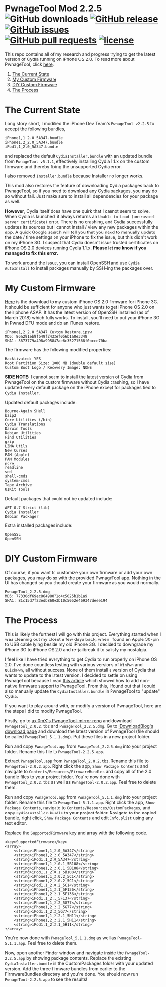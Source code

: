 PwnageTool Mod 2.2.5
<br>
![GitHub downloads](https://img.shields.io/github/downloads/george-lim/pwnagetool-mod-2.2.5/total.svg)
[![GitHub release](https://img.shields.io/github/release/george-lim/pwnagetool-mod-2.2.5.svg)](https://github.com/george-lim/pwnagetool-mod-2.2.5/releases)
[![GitHub issues](https://img.shields.io/github/issues/george-lim/pwnagetool-mod-2.2.5.svg)](https://github.com/george-lim/pwnagetool-mod-2.2.5/issues)
[![GitHub pull requests](https://img.shields.io/github/issues-pr/george-lim/pwnagetool-mod-2.2.5.svg)](https://github.com/george-lim/pwnagetool-mod-2.2.5/pulls)
[![license](https://img.shields.io/github/license/george-lim/pwnagetool-mod-2.2.5.svg)](https://github.com/george-lim/pwnagetool-mod-2.2.5/blob/master/LICENSE)
===============

This repo contains all of my research and progress trying to get the latest version of Cydia running on iPhone OS 2.0. To read more about PwnageTool, click [here](https://www.theiphonewiki.com/wiki/PwnageTool).

1. [The Current State](#the-current-state)
1. [My Custom Firmware](#my-custom-firmware)
1. [DIY Custom Firmware](#diy-custom-firmware)
1. [The Process](#the-process)

# The Current State
Long story short, I modified the iPhone Dev Team's `PwnageTool v2.2.5` to accept the following bundles,

```
iPhone1,1_2.0_5A347.bundle
iPhone1,2_2.0_5A347.bundle
iPod1,1_2.0_5A347.bundle
```

and replaced the default `CydiaInstaller.bundle` with an updated bundle from `PwnageTool v5.1.1`, effectively installing Cydia 1.1.x on the custom firmware and thereby fixing the unsupported Cydia error.

I also removed `Installer.bundle` because Installer no longer works.

This mod also restores the feature of downloading Cydia packages back to PwnageTool, so if you need to download any Cydia packages, you may do so without fail. Just make sure to install all dependencies for your package as well.

**However**, Cydia itself does have one quirk that I cannot seem to solve. When Cydia is launched, it always returns an `Unable to Load (untrusted server certificate)` error. There is no crashing, and Cydia successfully updates its sources but I cannot install / view any new packages within the app. A quick Google search will tell you that you need to manually update the date / time settings on your iPhone to fix the issue, but this didn't work on my iPhone 3G. I suspect that Cydia doesn't issue trusted certificates on iPhone OS 2.0 devices running Cydia 1.1.x. **Please let me know if you managed to fix this error.**

To work around the issue, you can install OpenSSH and use `Cydia AutoInstall` to install packages manually by SSH-ing the packages over.

# My Custom Firmware
[Here](https://github.com/george-lim/pwnagetool-mod-2.2.5/releases/download/v1.0/iPhone1.2_2.0_5A347_Custom_Restore.ipsw) is the download to my custom iPhone OS 2.0 firmware for iPhone 3G. It should be sufficient for anyone who just wants to get iPhone OS 2.0 on their phone ASAP. It has the latest version of OpenSSH installed (as of March 2018) which fully works. To install, you'll need to put your iPhone 3G in Pwned DFU mode and do an iTunes restore.

```
iPhone1,2_2.0_5A347_Custom_Restore.ipsw
MD5: 86a291eb9fb49f2432ef056b1a0e3348
SHA1: 3673779a498a995847ae6c35271568f0bcce70ba
```

The firmware has the following modified properties:
```
Hacktivated: YES
Root Partition Size: 1000 MB (double default size)
Custom Boot Logo / Recovery Image: NONE
```

**SIDE NOTE:** I cannot seem to install the latest version of Cydia from PwnageTool on the custom firmware without Cydia crashing, so I have updated every default package on the iPhone except for packages tied to `Cydia Installer`.

Updated default packages include:
```
Bourne-Again SHell
bzip2
Core Utilities (/bin)
Cydia Translations
Darwin Tools
Debian Utilities
Find Utilities
gzip
LZMA Utils
New Curses
PAM (Apple)
PAM Modules
pcre
readline
sed
shell-cmds
system-cmds
Tape Archive
UIKit Tools
```

Default packages that could not be updated include:
```
APT 0.7 Strict (lib)
Cydia Installer
Debian Packager
```

Extra installed packages include:
```
OpenSSL
OpenSSH
```

# DIY Custom Firmware
Of course, if you want to customize your own firmware or add your own packages, you may do so with the provided PwnageTool app. Nothing in the UI has changed so you should create your firmware as you would normally.

```
PwnageTool_2.2.5.dmg
MD5: 77330df69ec86498071c4c5025b1b1a9
SHA1: 81c15d7f23edb860e3b10c5052e469347deee194
```

# The Process
This is likely the furthest I will go with this project. Everything started when I was cleaning out my closet a few days back, when I found an Apple 30-pin to USB cable lying beside my old iPhone 3G. I decided to downgrade my iPhone 3G to iPhone OS 2.0 and re-jailbreak it to satisfy my nostalgia.

I feel like I have tried everything to get Cydia to run properly on iPhone OS 2.0. I've done countless testing with various versions of `WinPwn` and `QuickPwn`, all without success. None of them install a version of Cydia that wants to update to the latest version. I decided to settle on using PwnageTool because I read [this article](http://www.iclarified.com/13009/how-to-add-a-firmware-bundle-to-pwnagetool) which showed how to add non-native firmware support to PwnageTool. From this, I found out that I could also manually update the `CydiaInstaller.bundle` in PwnageTool to "update" Cydia.

If you want to play around with, or modify a version of PwnageTool, here are the steps I did to modify PwnageTool.

Firstly, go to [axi0mX's PwnageTool-mirror repo](https://github.com/axi0mX/PwnageTool-mirror) and download `PwnageTool_2.0.2.tbz` and `PwnageTool_2.2.5.dmg`. Go to [iDownloadBlog's download page](http://www.idownloadblog.com/download/) and download the latest version of PwnageTool (file should be called `PwnageTool_5.1.1.dmg`). Put these files in a new project folder.

Run and copy `PwnageTool.app` from `PwnageTool_2.2.5.dmg` into your project folder. Rename this file to `PwnageTool-2.2.5.app`.

Extract `PwnageTool.app` from `PwnageTool_2.0.2.tbz`. Rename this file to `PwnageTool-2.0.2.app`. Right click the app, `Show Package Contents` and navigate to `Contents/Resources/FirmwareBundles` and copy all of the 2.0 bundle files to your project folder. You're now done with `PwnageTool_2.0.2.tbz` as well as `PwnageTool-2.0.2.app`. Feel free to delete them.

Run and copy `PwnageTool.app` from `PwnageTool_5.1.1.dmg` into your project folder. Rename this file to `PwnageTool-5.1.1.app`. Right click the app, `Show Package Contents`, navigate to `Contents/Resources/CustomPackages`, and copy `CydiaInstaller.bundle` to your project folder. Navigate to the copied bundle, right click, `Show Package Contents` and edit `Info.plist` using any text editor.

Replace the `SupportedFirmware` key and array with the following code.
```
<key>SupportedFirmware</key>
<array>
    <string>iPhone1,1_2.0_5A347</string>
    <string>iPhone1,2_2.0_5A347</string>
    <string>iPod1,1_2.0_5A347</string>
    <string>iPhone1,1_2.0.1_5B108</string>
    <string>iPhone1,2_2.0.1_5B108</string>
    <string>iPod1,1_2.0.1_5B108</string>
    <string>iPhone1,1_2.0.2_5C1</string>
    <string>iPhone1,2_2.0.2_5C1</string>
    <string>iPod1,1_2.0.2_5C1</string>
    <string>iPhone1,1_2.1_5F136</string>
    <string>iPhone1,2_2.1_5F136</string>
    <string>iPod1,1_2.1_5F137</string>
    <string>iPhone1,1_2.2_5G77</string>
    <string>iPhone1,2_2.2_5G77</string>
    <string>iPod1,1_2.2_5G77</string>
    <string>iPhone1,1_2.2.1_5H11</string>
    <string>iPhone1,2_2.2.1_5H11</string>
    <string>iPod1,1_2.2.1_5H11</string>
</array>
```

You're now done with `PwnageTool_5.1.1.dmg` as well as `PwnageTool-5.1.1.app`. Feel free to delete them.

Now, open another Finder window and navigate inside the `PwnageTool-2.2.5.app` by showing package contents. Replace the existing `CydiaInstaller.bundle` in the CustomPackages folder with your updated version. Add the three firmware bundles from earlier to the FirmwareBundles directory and you're done. You should now run `PwnageTool-2.2.5.app` to see the results!
